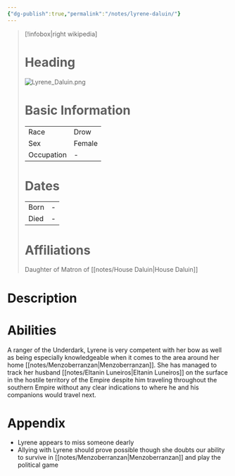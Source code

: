 ```yaml
---
{"dg-publish":true,"permalink":"/notes/lyrene-daluin/"}
---
```


> [!infobox|right wikipedia]
> # Heading
> ![Lyrene_Daluin.png](/img/user/images/Lyrene_Daluin.png)
># Basic Information
> |  |   |
> | ---- | --- |
> | Race | Drow |
> | Sex | Female |
> | Occupation | - |
> # Dates
>  |  |   |
> | ---- | --- |
> | Born | - |
> | Died | - |
> # Affiliations
> Daughter of Matron of [[notes/House Daluin\|House Daluin]]
> 

# Description 


# Abilities
A ranger of the Underdark, Lyrene is very competent with her bow as well as being especially knowledgeable when it comes to the area around her home [[notes/Menzoberranzan\|Menzoberranzan]]. She has managed to track her husband [[notes/Eltanin Luneiros\|Eltanin Luneiros]] on the surface in the hostile territory of the Empire despite him traveling throughout the southern Empire without any clear indications to where he and his companions would travel next.

# Appendix
- Lyrene appears to miss someone dearly
- Allying with Lyrene should prove possible though she doubts our ability to survive in [[notes/Menzoberranzan\|Menzoberranzan]] and play the political game